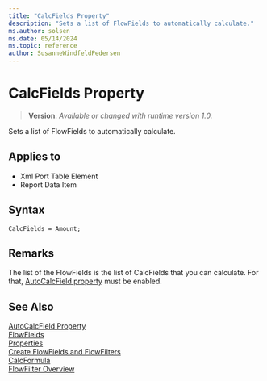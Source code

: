 ```yaml
---
title: "CalcFields Property"
description: "Sets a list of FlowFields to automatically calculate."
ms.author: solsen
ms.date: 05/14/2024
ms.topic: reference
author: SusanneWindfeldPedersen
---
```

[//]: # (START>DO_NOT_EDIT)
[//]: # (IMPORTANT:Do not edit any of the content between here and the END>DO_NOT_EDIT.)
[//]: # (Any modifications should be made in the .xml files in the ModernDev repo.)
# CalcFields Property
> **Version**: _Available or changed with runtime version 1.0._

Sets a list of FlowFields to automatically calculate.

## Applies to
-   Xml Port Table Element
-   Report Data Item

[//]: # (IMPORTANT: END>DO_NOT_EDIT)

## Syntax
```AL
CalcFields = Amount;
```

## Remarks  
The list of the FlowFields is the list of CalcFields that you can calculate. For that, [AutoCalcField property](devenv-autocalcfield-property.md) must be enabled. 
<!--
Notes from meeting: 
The list of FlowFields, what you describe here is just a list of fields that are CalcFields that you want to have calculated if you have [AutoCalcField property](devenv-autocalcfield-property.md) enabled. 
--> 
  
## See Also  
[AutoCalcField Property](devenv-autocalcfield-property.md)   
[FlowFields](../devenv-flowfields.md)   
[Properties](devenv-properties.md)  
[Create FlowFields and FlowFilters](../devenv-creating-flowfields-and-flowfilters.md)   
[CalcFormula](devenv-calcformula-property.md)  
[FlowFilter Overview](../devenv-flowfilter-overview.md)  